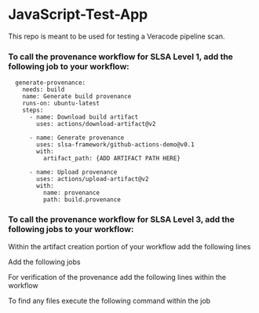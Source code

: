 # JavaScript-Test-App
This repo is meant to be used for testing a Veracode pipeline scan.


### To call the provenance workflow for SLSA Level 1, add the following job to your workflow:
```
  generate-provenance:
    needs: build
    name: Generate build provenance
    runs-on: ubuntu-latest
    steps:
      - name: Download build artifact
        uses: actions/download-artifact@v2

      - name: Generate provenance
        uses: slsa-framework/github-actions-demo@v0.1
        with:
          artifact_path: {ADD ARTIFACT PATH HERE}

      - name: Upload provenance
        uses: actions/upload-artifact@v2
        with:
          name: provenance
          path: build.provenance
 ```

### To call the provenance workflow for SLSA Level 3, add the following jobs to your workflow:

Within the artifact creation portion of your workflow add the following lines

Add the following jobs

For verification of the provenance add the following lines within the workflow

To find any files execute the following command within the job
